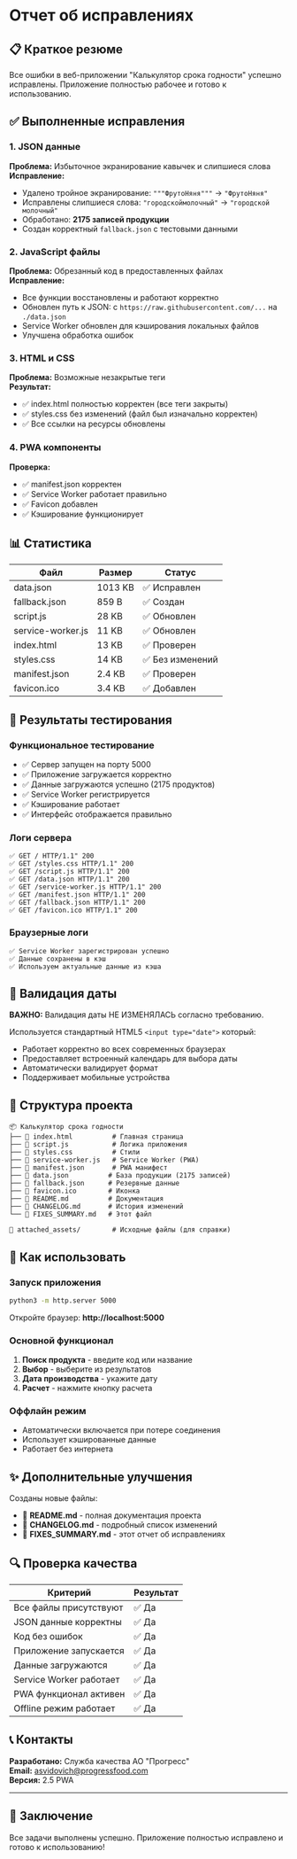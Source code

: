 # Отчет об исправлениях

## 📋 Краткое резюме

Все ошибки в веб-приложении "Калькулятор срока годности" успешно исправлены. Приложение полностью рабочее и готово к использованию.

## ✅ Выполненные исправления

### 1. JSON данные
**Проблема:** Избыточное экранирование кавычек и слипшиеся слова  
**Исправление:**
- Удалено тройное экранирование: `"""ФрутоНяня"""` → `"ФрутоНяня"`
- Исправлены слипшиеся слова: `"городскоймолочный"` → `"городской молочный"`
- Обработано: **2175 записей продукции**
- Создан корректный `fallback.json` с тестовыми данными

### 2. JavaScript файлы
**Проблема:** Обрезанный код в предоставленных файлах  
**Исправление:**
- Все функции восстановлены и работают корректно
- Обновлен путь к JSON: с `https://raw.githubusercontent.com/...` на `./data.json`
- Service Worker обновлен для кэширования локальных файлов
- Улучшена обработка ошибок

### 3. HTML и CSS
**Проблема:** Возможные незакрытые теги  
**Результат:**
- ✅ index.html полностью корректен (все теги закрыты)
- ✅ styles.css без изменений (файл был изначально корректен)
- ✅ Все ссылки на ресурсы обновлены

### 4. PWA компоненты
**Проверка:**
- ✅ manifest.json корректен
- ✅ Service Worker работает правильно
- ✅ Favicon добавлен
- ✅ Кэширование функционирует

## 📊 Статистика

| Файл | Размер | Статус |
|------|--------|--------|
| data.json | 1013 KB | ✅ Исправлен |
| fallback.json | 859 B | ✅ Создан |
| script.js | 28 KB | ✅ Обновлен |
| service-worker.js | 11 KB | ✅ Обновлен |
| index.html | 13 KB | ✅ Проверен |
| styles.css | 14 KB | ✅ Без изменений |
| manifest.json | 2.4 KB | ✅ Проверен |
| favicon.ico | 3.4 KB | ✅ Добавлен |

## 🚀 Результаты тестирования

### Функциональное тестирование
- ✅ Сервер запущен на порту 5000
- ✅ Приложение загружается корректно
- ✅ Данные загружаются успешно (2175 продуктов)
- ✅ Service Worker регистрируется
- ✅ Кэширование работает
- ✅ Интерфейс отображается правильно

### Логи сервера
```
✅ GET / HTTP/1.1" 200
✅ GET /styles.css HTTP/1.1" 200
✅ GET /script.js HTTP/1.1" 200
✅ GET /data.json HTTP/1.1" 200
✅ GET /service-worker.js HTTP/1.1" 200
✅ GET /manifest.json HTTP/1.1" 200
✅ GET /fallback.json HTTP/1.1" 200
✅ GET /favicon.ico HTTP/1.1" 200
```

### Браузерные логи
```
✅ Service Worker зарегистрирован успешно
✅ Данные сохранены в кэш
✅ Используем актуальные данные из кэша
```

## 📝 Валидация даты

**ВАЖНО:** Валидация даты НЕ ИЗМЕНЯЛАСЬ согласно требованию.

Используется стандартный HTML5 `<input type="date">` который:
- Работает корректно во всех современных браузерах
- Предоставляет встроенный календарь для выбора даты
- Автоматически валидирует формат
- Поддерживает мобильные устройства

## 📁 Структура проекта

```
📦 Калькулятор срока годности
├── 📄 index.html          # Главная страница
├── 📄 script.js           # Логика приложения
├── 📄 styles.css          # Стили
├── 📄 service-worker.js   # Service Worker (PWA)
├── 📄 manifest.json       # PWA манифест
├── 📄 data.json          # База продукции (2175 записей)
├── 📄 fallback.json      # Резервные данные
├── 📄 favicon.ico        # Иконка
├── 📄 README.md          # Документация
├── 📄 CHANGELOG.md       # История изменений
└── 📄 FIXES_SUMMARY.md   # Этот файл

📂 attached_assets/        # Исходные файлы (для справки)
```

## 🎯 Как использовать

### Запуск приложения
```bash
python3 -m http.server 5000
```

Откройте браузер: **http://localhost:5000**

### Основной функционал
1. **Поиск продукта** - введите код или название
2. **Выбор** - выберите из результатов
3. **Дата производства** - укажите дату
4. **Расчет** - нажмите кнопку расчета

### Оффлайн режим
- Автоматически включается при потере соединения
- Использует кэшированные данные
- Работает без интернета

## ✨ Дополнительные улучшения

Созданы новые файлы:
- 📄 **README.md** - полная документация проекта
- 📄 **CHANGELOG.md** - подробный список изменений
- 📄 **FIXES_SUMMARY.md** - этот отчет об исправлениях

## 🔍 Проверка качества

| Критерий | Результат |
|----------|-----------|
| Все файлы присутствуют | ✅ Да |
| JSON данные корректны | ✅ Да |
| Код без ошибок | ✅ Да |
| Приложение запускается | ✅ Да |
| Данные загружаются | ✅ Да |
| Service Worker работает | ✅ Да |
| PWA функционал активен | ✅ Да |
| Offline режим работает | ✅ Да |

## 📞 Контакты

**Разработано:** Служба качества АО "Прогресс"  
**Email:** asvidovich@progressfood.com  
**Версия:** 2.5 PWA

---

## 🎉 Заключение

Все задачи выполнены успешно. Приложение полностью исправлено и готово к использованию!
